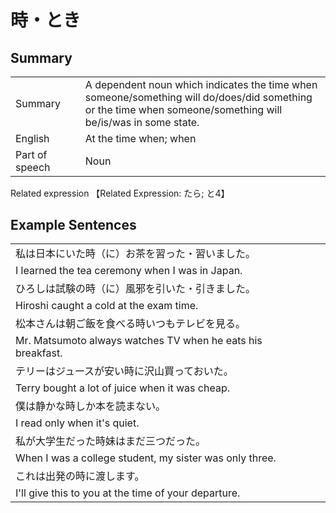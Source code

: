 # 時・とき

## Summary

<table><tr>   <td>Summary<td>   <td>A dependent noun which indicates the time when someone/something will do/does/did something or the time when someone/something will be/is/was in some state.</td><tr><tr>   <td>English<td>   <td>At the time when; when</td><tr><tr>   <td>Part of speech<td>   <td>Noun</td><tr></table><tr>   <td>Related expression<td>   <td>【Related Expression: たら; と4】</td><tr></table></table>

## Example Sentences

<table><tr><td>私は日本にいた時（に）お茶を習った・習いました。<td><tr><tr><td>I learned the tea ceremony when I was in Japan.<td><tr><tr><td>ひろしは試験の時（に）風邪を引いた・引きました。<td><tr><tr><td>Hiroshi caught a cold at the exam time.<td><tr><tr><td>松本さんは朝ご飯を食べる時いつもテレビを見る。<td><tr><tr><td>Mr. Matsumoto always watches TV when he eats his breakfast.<td><tr><tr><td>テリーはジュースが安い時に沢山買っておいた。<td><tr><tr><td>Terry bought a lot of juice when it was cheap.<td><tr><tr><td>僕は静かな時しか本を読まない。<td><tr><tr><td>I read only when it's quiet.<td><tr><tr><td>私が大学生だった時妹はまだ三つだった。<td><tr><tr><td>When I was a college student, my sister was only three.<td><tr><tr><td>これは出発の時に渡します。<td><tr><tr><td>I'll give this to you at the time of your departure.<td><tr></table>

